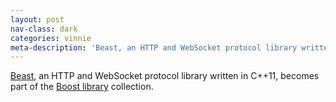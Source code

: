 ```yaml
---
layout: post
nav-class: dark
categories: vinnie
meta-description: 'Beast, an HTTP and WebSocket protocol library written in C++11, becomes part of the Boost library collection.'
---
```

<a href="https://github.com/boostorg/beast">Beast</a>, an HTTP and
WebSocket protocol library written in C++11, becomes part of the
<a href="https://boost.org">Boost library</a> collection.
